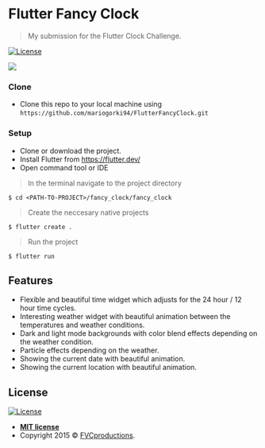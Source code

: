# Flutter Fancy Clock

> My submission for the Flutter Clock Challenge. 


[![License](http://img.shields.io/:license-mit-blue.svg?style=flat-square)](http://badges.mit-license.org) 

![](https://github.com/mariogorki94/FlutterFancyClock/blob/master/pictures/video_1.gif)


### Clone

- Clone this repo to your local machine using `https://github.com/mariogorki94/FlutterFancyClock.git`

### Setup


- Clone or download the project.
- Install Flutter from https://flutter.dev/
- Open command tool or IDE

> In the terminal navigate to the project directory

```shell
$ cd <PATH-TO-PROJECT>/fancy_clock/fancy_clock
```

> Create the neccesary native projects

```shell
$ flutter create .
```

> Run the project

```shell
$ flutter run
```


## Features
- Flexible and beautiful time widget which adjusts for the 24 hour / 12 hour time cycles.
- Interesting weather widget with beautiful animation between the temperatures and weather conditions.
- Dark and light mode backgrounds with color blend effects depending on the weather condition.
- Particle effects depending on the weather.
- Showing the current date with beautiful animation.
- Showing the current location with beautiful animation.

## License

[![License](http://img.shields.io/:license-mit-blue.svg?style=flat-square)](http://badges.mit-license.org)

- **[MIT license](http://opensource.org/licenses/mit-license.php)**
- Copyright 2015 © <a href="http://fvcproductions.com" target="_blank">FVCproductions</a>.
